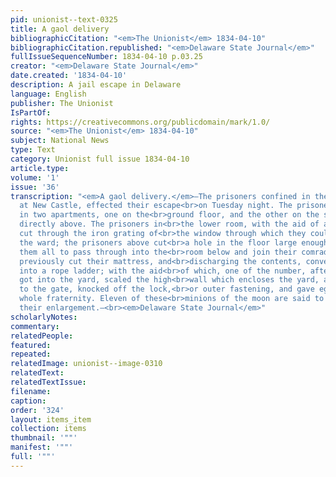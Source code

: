 ```yaml
---
pid: unionist--text-0325
title: A gaol delivery
bibliographicCitation: "<em>The Unionist</em> 1834-04-10"
bibliographicCitation.republished: "<em>Delaware State Journal</em>"
fullIssueSequenceNumber: 1834-04-10 p.03.25
creator: "<em>Delaware State Journal</em>"
date.created: '1834-04-10'
description: A jail escape in Delaware
language: English
publisher: The Unionist
IsPartOf: 
rights: https://creativecommons.org/publicdomain/mark/1.0/
source: "<em>The Unionist</em> 1834-04-10"
subject: National News
type: Text
category: Unionist full issue 1834-04-10
article.type: 
volume: '1'
issue: '36'
transcription: "<em>A gaol delivery.</em>—The prisoners confined in the county gaol
  at New Castle, effected their escape<br>on Tuesday night. The prisoners were confined
  in two apartments, one on the<br>ground floor, and the other on the second story
  directly above. The prisoners in<br>the lower room, with the aid of a file or saw,
  cut through the iron grating of<br>the window through which they could pass into
  the ward; the prisoners above cut<br>a hole in the floor large enough to enable
  them all to pass through into the<br>room below and join their comrades. They had
  previously cut their mattress, and<br>discharging the contents, converted the ticking
  into a rope ladder; with the aid<br>of which, one of the number, after they had
  got into the yard, scaled the high<br>wall which encloses the yard, and going round
  to the gate, knocked off the lock,<br>or outer fastening, and gave egress to the
  whole fraternity. Eleven of these<br>minions of the moon are said to have effected
  their enlargement.—<br><em>Delaware State Journal</em>"
scholarlyNotes: 
commentary: 
relatedPeople: 
featured: 
repeated: 
relatedImage: unionist--image-0310
relatedText: 
relatedTextIssue: 
filename: 
caption: 
order: '324'
layout: items_item
collection: items
thumbnail: '""'
manifest: '""'
full: '""'
---
```

